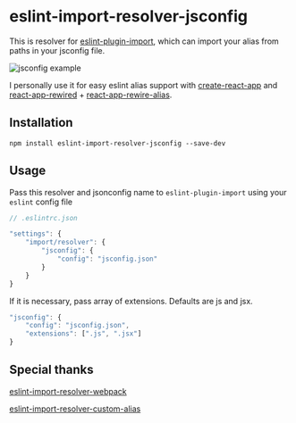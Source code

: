 # eslint-import-resolver-jsconfig

This is resolver for [eslint-plugin-import](https://www.npmjs.com/package/eslint-plugin-import), which can import your alias from paths in your jsconfig file.

![jsconfig example](https://i.imgur.com/vlvtqdX.png)

I personally use it for easy eslint alias support with [create-react-app](https://github.com/facebook/create-react-app) and [react-app-rewired](https://github.com/timarney/react-app-rewired) + [react-app-rewire-alias](https://github.com/oklas/react-app-rewire-alias).

## Installation

```shell
npm install eslint-import-resolver-jsconfig --save-dev
```
## Usage

Pass this resolver and jsonconfig name to `eslint-plugin-import` using your `eslint` config file

```js
// .eslintrc.json

"settings": {
    "import/resolver": {
        "jsconfig": {
            "config": "jsconfig.json"
        }
    }
}
```
If it is necessary, pass array of extensions. Defaults are js and jsx.

```js
"jsconfig": {
    "config": "jsconfig.json",
    "extensions": [".js", ".jsx"]
}
```

## Special thanks

[eslint-import-resolver-webpack](https://github.com/import-js/eslint-plugin-import/blob/master/resolvers/webpack/README.md)

[eslint-import-resolver-custom-alias](https://github.com/laysent/eslint-import-resolver-custom-alias)
